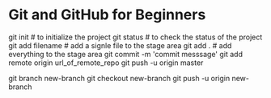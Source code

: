 # Git and GitHub for Beginners

git init # to initialize the project
git status # to check the status of the project
git add filename # add a signle file to the stage area
git add . # add everything to the stage area
git commit -m 'commit messsage'
git add remote origin url_of_remote_repo
git push -u origin master

git branch new-branch
git checkout new-branch
git push -u origin new-branch
